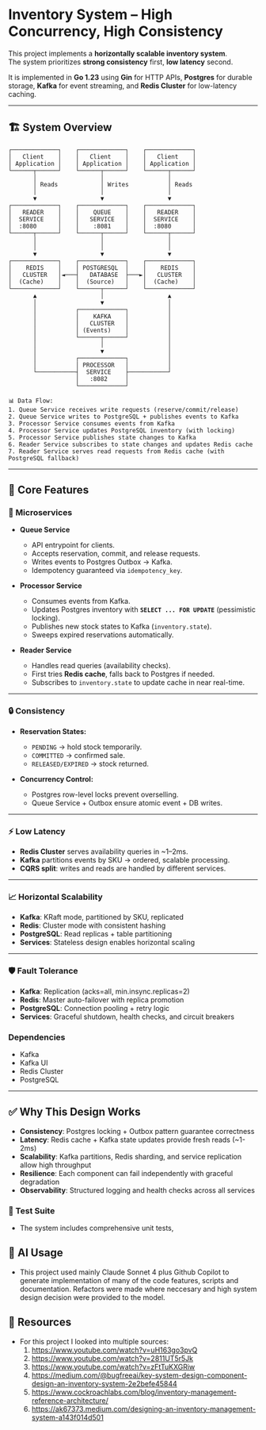 # Inventory System – High Concurrency, High Consistency

This project implements a **horizontally scalable inventory system**.  
The system prioritizes **strong consistency** first, **low latency** second.  

It is implemented in **Go 1.23** using **Gin** for HTTP APIs, **Postgres** for durable storage, **Kafka** for event streaming, and **Redis Cluster** for low-latency caching.  

---

## 🏗️ System Overview

```
┌─────────────┐    ┌─────────────┐    ┌─────────────┐
│   Client    │    │   Client    │    │   Client    │
│ Application │    │ Application │    │ Application │
└──────┬──────┘    └──────┬──────┘    └──────┬──────┘
       │                  │                  │
       │ Reads            │ Writes           │ Reads
       │                  │                  │
       ▼                  ▼                  ▼
┌─────────────┐    ┌─────────────┐    ┌─────────────┐
│   READER    │    │    QUEUE    │    │   READER    │
│  SERVICE    │    │   SERVICE   │    │  SERVICE    │
│  :8080      │    │    :8081    │    │  :8080      │
└──────┬──────┘    └──────┬──────┘    └──────┬──────┘
       │                  │                  │
       │                  │                  │
       ▼                  ▼                  ▼
┌─────────────┐    ┌─────────────┐    ┌─────────────┐
│    REDIS    │    │ POSTGRESQL  │    │    REDIS    │
│   CLUSTER   │◄───┤   DATABASE  ├───►│   CLUSTER   │
│  (Cache)    │    │  (Source)   │    │  (Cache)    │
└─────────────┘    └──────┬──────┘    └─────────────┘
       ▲                  │                  ▲
       │                  ▼                  │
       │           ┌─────────────┐           │
       │           │    KAFKA    │           │
       │           │   CLUSTER   │           │
       │           │ (Events)    │           │
       │           └──────┬──────┘           │
       │                  │                  │
       │                  ▼                  │
       │           ┌─────────────┐           │
       │           │ PROCESSOR   │           │
       └───────────┤  SERVICE    ├───────────┘
                   │   :8082     │
                   └─────────────┘

📊 Data Flow:
1. Queue Service receives write requests (reserve/commit/release)
2. Queue Service writes to PostgreSQL + publishes events to Kafka
3. Processor Service consumes events from Kafka
4. Processor Service updates PostgreSQL inventory (with locking)
5. Processor Service publishes state changes to Kafka
6. Reader Service subscribes to state changes and updates Redis cache
7. Reader Service serves read requests from Redis cache (with PostgreSQL fallback)
```

---

## 🚀 Core Features

### 🧩 Microservices
- **Queue Service**  
  - API entrypoint for clients.  
  - Accepts reservation, commit, and release requests.  
  - Writes events to Postgres Outbox → Kafka.  
  - Idempotency guaranteed via `idempotency_key`.  

- **Processor Service**  
  - Consumes events from Kafka.  
  - Updates Postgres inventory with **`SELECT ... FOR UPDATE`** (pessimistic locking).  
  - Publishes new stock states to Kafka (`inventory.state`).  
  - Sweeps expired reservations automatically.  

- **Reader Service**  
  - Handles read queries (availability checks).  
  - First tries **Redis cache**, falls back to Postgres if needed.  
  - Subscribes to `inventory.state` to update cache in near real-time.  

---

### 🔒 Consistency
- **Reservation States:**  
  - `PENDING` → hold stock temporarily.  
  - `COMMITTED` → confirmed sale.  
  - `RELEASED/EXPIRED` → stock returned.  

- **Concurrency Control:**  
  - Postgres row-level locks prevent overselling.  
  - Queue Service + Outbox ensure atomic event + DB writes.  

---

### ⚡ Low Latency
- **Redis Cluster** serves availability queries in ~1–2ms.  
- **Kafka** partitions events by SKU → ordered, scalable processing.  
- **CQRS split**: writes and reads are handled by different services.  

---

### 📈 Horizontal Scalability
- **Kafka**: KRaft mode, partitioned by SKU, replicated
- **Redis**: Cluster mode with consistent hashing  
- **PostgreSQL**: Read replicas + table partitioning
- **Services**: Stateless design enables horizontal scaling  

---

### 🛡️ Fault Tolerance
- **Kafka**: Replication (acks=all, min.insync.replicas=2)
- **Redis**: Master auto-failover with replica promotion  
- **PostgreSQL**: Connection pooling + retry logic
- **Services**: Graceful shutdown, health checks, and circuit breakers  

### **Dependencies**
- Kafka 
- Kafka UI 
- Redis Cluster
- PostgreSQL

---

## ✅ Why This Design Works
- **Consistency**: Postgres locking + Outbox pattern guarantee correctness  
- **Latency**: Redis cache + Kafka state updates provide fresh reads (~1-2ms)
- **Scalability**: Kafka partitions, Redis sharding, and service replication allow high throughput  
- **Resilience**: Each component can fail independently with graceful degradation  
- **Observability**: Structured logging and health checks across all services  


### 🧪 Test Suite 

- The system includes comprehensive unit tests,

## 🤖 AI Usage

- This project used mainly Claude Sonnet 4 plus Github Copilot to generate implementation of many of the code features, scripts and documentation. Refactors were made where neccesary and high system design decision were provided to the model.

## 📖 Resources

- For this project I looked into multiple sources:
    1. https://www.youtube.com/watch?v=uH163go3pvQ
    2. https://www.youtube.com/watch?v=2811UT5r5Jk
    3. https://www.youtube.com/watch?v=zFtTuKXGRiw
    4. https://medium.com/@bugfreeai/key-system-design-component-design-an-inventory-system-2e2befe45844
    5. https://www.cockroachlabs.com/blog/inventory-management-reference-architecture/
    6. https://ak67373.medium.com/designing-an-inventory-management-system-a143f014d501
